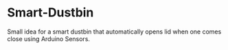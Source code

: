 # Smart-Dustbin
Small idea for a smart dustbin that automatically opens lid when one comes close using Arduino Sensors.
